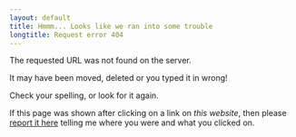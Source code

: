 ```yaml
---
layout: default
title: Hmmm... Looks like we ran into some trouble
longtitle: Request error 404
---
```

The requested URL was not found on the server.

It may have been moved, deleted or you typed it in wrong!

Check your spelling, or look for it again.

If this page was shown after clicking on a link on _this website_, then please [<u>report it here</u>](https://www.github.com/isaboo/suggestions/issues) telling me where you were and what you clicked on.
